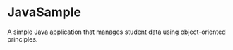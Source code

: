 # JavaSample
 A simple Java application that manages student data using object-oriented principles.
